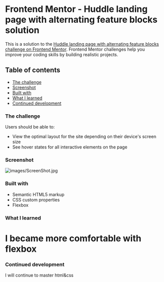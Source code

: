 # Frontend Mentor - Huddle landing page with alternating feature blocks solution

This is a solution to the [Huddle landing page with alternating feature blocks challenge on Frontend Mentor](https://www.frontendmentor.io/challenges/huddle-landing-page-with-alternating-feature-blocks-5ca5f5981e82137ec91a5100). Frontend Mentor challenges help you improve your coding skills by building realistic projects. 

## Table of contents
  - [The challenge](#the-challenge)
  - [Screenshot](#screenshot)
  - [Built with](#built-with)
  - [What I learned](#what-i-learned)
  - [Continued development](#continued-development)

### The challenge

Users should be able to:

- View the optimal layout for the site depending on their device's screen size
- See hover states for all interactive elements on the page

### Screenshot

![images/ScreenShot.jpg](./screenshot.jpg)

### Built with

- Semantic HTML5 markup
- CSS custom properties
- Flexbox

### What I learned

<h1>I became more comfortable with flexbox</h1>

### Continued development

I will continue to master html&css
